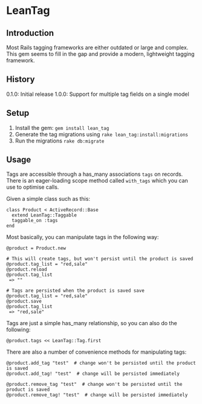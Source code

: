 # LeanTag

## Introduction
Most Rails tagging frameworks are either outdated or large and complex. This gem seems to fill in the gap and provide a modern, lightweight tagging framework.


## History
0.1.0: Initial release
1.0.0: Support for multiple tag fields on a single model


## Setup
1. Install the gem: `gem install lean_tag`
2. Generate the tag migrations using `rake lean_tag:install:migrations`
3. Run the migrations `rake db:migrate`


## Usage
Tags are accessible through a has_many associations `tags` on records. There is an eager-loading scope method called `with_tags` which you can use to optimise calls.

Given a simple class such as this:

```
class Product < ActiveRecord::Base
  extend LeanTag::Taggable
  taggable_on :tags
end
```

Most basically, you can manipulate tags in the following way:

```
@product = Product.new

# This will create tags, but won't persist until the product is saved
@product.tag_list = "red,sale"
@product.reload
@product.tag_list
 => ""

# Tags are persisted when the product is saved save
@product.tag_list = "red,sale"
@product.save
@product.tag_list
 => "red,sale"
```

Tags are just a simple has_many relationship, so you can also do the following:
```
@product.tags << LeanTag::Tag.first
```

There are also a number of convenience methods for manipulating tags:
```
@product.add_tag "test"  # change won't be persisted until the product is saved
@product.add_tag! "test"  # change will be persisted immediately

@product.remove_tag "test"  # change won't be persisted until the product is saved
@product.remove_tag! "test"  # change will be persisted immediately
```
